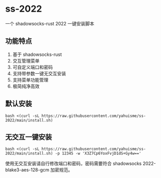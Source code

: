 # ss-2022
一个 shadowsocks-rust 2022 一键安装脚本

## 功能特点
1. 基于 shadowsocks-rust
2. 交互管理菜单
3. 可自定义端口和密码
4. 支持带参数一键无交互安装
5. 支持菜单功能管理
6. 极简纯净高效

## 默认安装
```
bash <(curl -sL https://raw.githubusercontent.com/yahuisme/ss-2022/main/install.sh)
```

## 无交互一键安装
```
bash <(curl -sL https://raw.githubusercontent.com/yahuisme/ss-2022/main/install.sh) -p 12345 -w 'X3Z7Cp6YoxFvjD1dS+Gy4w=='
```
使用无交互安装请自行修改端口和密码，密码需要符合 shadowsocks 2022-blake3-aes-128-gcm 加密规范。
